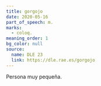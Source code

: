 ```yaml
---
title: gorgojo
date: 2020-05-16
part_of_speech: m.
marks:
  - coloq.
meaning_order: 1
bg_color: null
source:
  name: DLE 23
  link: https://dle.rae.es/gorgojo
---
```


Persona muy pequeña.